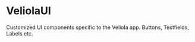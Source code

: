 # VeliolaUI

Customized UI components specific to the Veliola app. Buttons, Textfields, Labels etc.
